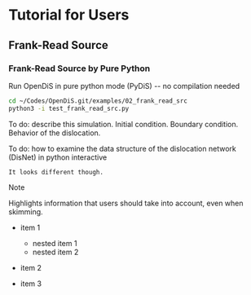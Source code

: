 #  Tutorial for Users

## Frank-Read Source

### Frank-Read Source by Pure Python


Run OpenDiS in pure python mode (PyDiS) -- no compilation needed
```bash
cd ~/Codes/OpenDiS.git/examples/02_frank_read_src
python3 -i test_frank_read_src.py
```


To do: describe this simulation.  Initial condition.  Boundary condition.  Behavior of the dislocation.

To do: how to examine the data structure of the dislocation network (DisNet) in python interactive


```{important} Add more here
It looks different though.
```

> [!NOTE]  
> Highlights information that users should take into account, even when skimming.

- item 1

  - nested item 1
  - nested item 2

- item 2
- item 3

